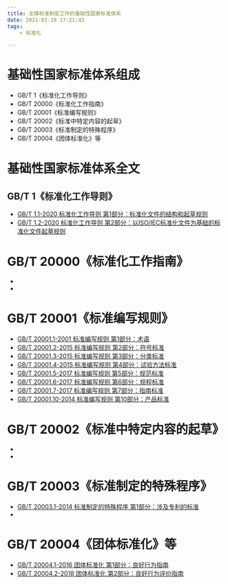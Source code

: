 ```yaml
---
title: 支撑标准制定工作的基础性国家标准体系
date: 2021-01-10 17:21:43
tags: 
	- 标准化

---
```




# 基础性国家标准体系组成

- GB/T 1《标准化工作导则》
- GB/T 20000《标准化工作指南》
- GB/T 20001《标准编写规则》
-  GB/T 20002《标准中特定内容的起草》
- GB/T 20003《标准制定的特殊程序》
- GB/T 20004《团体标准化》等

# 基础性国家标准体系全文

## GB/T 1《标准化工作导则》


- [GB/T 1.1-2020 标准化工作导则 第1部分：标准化文件的结构和起草规则](http://c.gb688.cn/bzgk/gb/showGb?type=online&hcno=C4BFD981E993C417EF475F2A19B681F1)
- [GB/T 1.2-2020 标准化工作导则 第2部分：以ISO/IEC标准化文件为基础的标准化文件起草规则](http://www.gb688.cn/bzgk/gb/newGbInfo?hcno=A4CDFE74D18CBE2DB888C5A2274C1A4F)

# GB/T 20000《标准化工作指南》

- 
- 

# GB/T 20001《标准编写规则》

- [GB/T 20001.1-2001 标准编写规则 第1部分：术语](http://openstd.samr.gov.cn/bzgk/gb/newGbInfo?hcno=05E79953B606A871DF3EDBED8136E4A0)
- [GB/T 20001.2-2015  标准编写规则 第2部分：符号标准](http://c.gb688.cn/bzgk/gb/showGb?type=online&hcno=2820859886A7DAB1555F6245DE72A3B7)
- [GB/T 20001.3-2015  标准编写规则 第3部分：分类标准](http://c.gb688.cn/bzgk/gb/showGb?type=online&hcno=9A32A0A6257660F719D9AEA4302826C0)
- [GB/T 20001.4-2015  标准编写规则 第4部分：试验方法标准](http://c.gb688.cn/bzgk/gb/showGb?type=online&hcno=1C02E40CFEFFFE3A487D89C4EF5479F0)
- [GB/T 20001.5-2017 标准编写规则 第5部分：规范标准](http://c.gb688.cn/bzgk/gb/showGb?type=online&hcno=EABB60B528F55EE7A2263EAEC2D2DE9A)
- [GB/T 20001.6-2017 标准编写规则 第6部分：规程标准](http://c.gb688.cn/bzgk/gb/showGb?type=online&hcno=C41906A60FBD018A468B51A9BF7054AA)
- [GB/T 20001.7-2017 标准编写规则 第7部分：指南标准](http://c.gb688.cn/bzgk/gb/showGb?type=online&hcno=FE8A2491D1F608CA5F9F968C069CF0FA)
- [GB/T 20001.10-2014  标准编写规则 第10部分：产品标准](http://c.gb688.cn/bzgk/gb/showGb?type=online&hcno=786B918A762C0682C728D37DCCE6A5A4)



# GB/T 20002《标准中特定内容的起草》

- 
- 

# GB/T 20003《标准制定的特殊程序》

- [GB/T 20003.1-2014  标准制定的特殊程序 第1部分：涉及专利的标准](http://c.gb688.cn/bzgk/gb/showGb?type=online&hcno=87AE0B313BC45B4DC17C13B4C6863362)
- 



# GB/T 20004《团体标准化》等

- [GB/T 20004.1-2016  团体标准化 第1部分：良好行为指南](http://c.gb688.cn/bzgk/gb/showGb?type=online&hcno=3647833CDDAA6A6BAED65990D7FAE9C0)
- [GB/T 20004.2-2018  团体标准化 第2部分：良好行为评价指南](http://c.gb688.cn/bzgk/gb/showGb?type=online&hcno=DDDEEAE15E75196D5E27F227CCA3F735)
